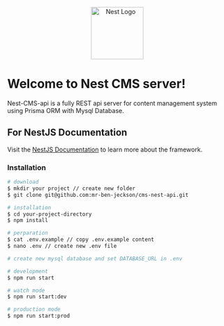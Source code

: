 <p align="center">
  <a href="http://nestjs.com/" target="blank"><img src="https://nestjs.com/img/logo-small.svg" width="120" alt="Nest Logo" /></a>
</p>

# Welcome to Nest CMS server!
Nest-CMS-api is a fully REST api server for content management system using Prisma ORM with Mysql Database.

## For NestJS Documentation
Visit the [NestJS Documentation](https://docs.nestjs.com) to learn more about the framework.

### Installation

```bash
# download
$ mkdir your project // create new folder
$ git clone git@github.com:mr-ben-jeckson/cms-nest-api.git

# installation
$ cd your-project-directory
$ npm install

# perparation
$ cat .env.example // copy .env.example content
$ nano .env // create new .env file

# create new mysql database and set DATABASE_URL in .env

# development
$ npm run start

# watch mode
$ npm run start:dev

# production mode
$ npm run start:prod
